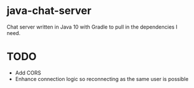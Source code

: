 # java-chat-server
Chat server written in Java 10 with Gradle to pull in the dependencies I need.

# TODO 
- Add CORS
- Enhance connection logic so reconnecting as the same user is possible